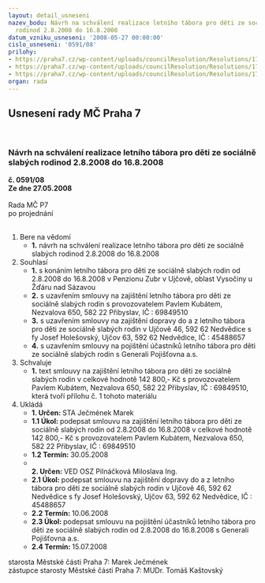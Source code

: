 ```yaml
---
layout: detail_usneseni
nazev_bodu: Návrh na schválení realizace letního tábora pro děti ze sociálně slabých
  rodinod 2.8.2008 do 16.8.2008
datum_vzniku_usneseni: '2008-05-27 00:00:00'
cislo_usneseni: '0591/08'
prilohy:
- https://praha7.cz/wp-content/uploads/councilResolution/Resolutions/17182/23-z%c3%a1pis_z_jedn%c3%a1n%c3%ad_komise_ldt_z__18.4.2008.doc
- https://praha7.cz/wp-content/uploads/councilResolution/Resolutions/17182/23-smlouva_o_ubytov%c3%a1n%c3%ad.doc
- https://praha7.cz/wp-content/uploads/councilResolution/Resolutions/17182/23-smlouva_o_p%c5%99eprav%c4%9b_osob_.doc
organ: rada
---
```

<div id="ucUsn_pList" class="usn">
	<span><h2>Usnesení rady MČ Praha 7 </h2>
<br></span><div class="standBody">
<span><h3>Návrh na schválení realizace letního tábora pro děti ze sociálně slabých rodinod 2.8.2008 do 16.8.2008</h3></span><div class="center">
		<strong>č. 0591/08</strong><br>
	</div>
<div class="center">
		<strong>Ze dne 27.05.2008</strong><br><br>
	</div>Rada MČ P7<br> po projednání<br><br><ol>
<li>Bere na vědomí<ul><li>
<strong>1.</strong> návrh na schválení realizace letního tábora pro děti ze sociálně slabých rodinod 2.8.2008 do 16.8.2008</li></ul>
</li>
<li>Souhlasí<ul>
<li>
<strong>1.</strong> s konáním letního tábora pro děti ze sociálně slabých rodin od 2.8.2008 do 16.8.2008 v Penzionu Zubr  v Ujčově, oblast Vysočiny u  Žďáru nad Sázavou </li>
<li>
<strong>2.</strong> s uzavřením smlouvy na zajištění letního tábora pro děti ze sociálně slabých rodin s provozovatelem Pavlem Kubátem, Nezvalova 650, 582 22 Přibyslav,                IČ : 69849510 </li>
<li>
<strong>3.</strong> s uzavřením smlouvy na zajištění dopravy  do a z letního tábora pro děti ze sociálně slabých rodin v Ujčově 46, 592 62 Nedvědice s fy Josef Holešovský, Ujčov 63, 592 62 Nedvědice, IČ : 45488657 </li>
<li>
<strong>4.</strong> s uzavřením smlouvy na pojištění účastníků letního tábora pro děti ze sociálně slabých rodin s Generali Pojišťovna a.s.</li>
</ul>
</li>
<li>Schvaluje<ul><li>
<strong>1.</strong> text smlouvy na zajištění letního tábora pro děti ze sociálně slabých rodin v celkové hodnotě 142 800,- Kč s provozovatelem Pavlem Kubátem, Nezvalova 650, 582 22 Přibyslav, IČ : 69849510, která tvoří přílohu č. 1 tohoto materiálu  </li></ul>
</li>
<li>Ukládá<ul>
<li>
<strong>1. Určen: </strong>STA Ječmének Marek</li>
<li>
<strong>1.1 Úkol: </strong>podepsat smlouvu na zajištění letního tábora pro děti ze sociálně slabých rodin od 2.8.2008 do 16.8.2008 v celkové hodnotě 142 800,- Kč s provozovatelem Pavlem Kubátem, Nezvalova 650, 582 22 Přibyslav, IČ : 69849510</li>
<li>
<strong>1.2 Termín: </strong>30.05.2008</li>
<li>
<strong><br>2. Určen: </strong>VED OSZ Pilnáčková Miloslava Ing.</li>
<li>
<strong>2.1 Úkol: </strong>podepsat smlouvu na zajištění dopravy  do a z letního tábora pro děti ze sociálně slabých rodin v Ujčově 46, 592 62 Nedvědice s fy Josef Holešovský, Ujčov 63, 592 62 Nedvědice, IČ : 45488657 </li>
<li>
<strong>2.2 Termín: </strong>10.06.2008</li>
<li>
<strong>2.3 Úkol: </strong>podepsat smlouvu na pojištění účastníků letního tábora pro děti ze sociálně slabých rodin od 2.8.2008 do 16.8.2008 s Generali Pojišťovna a.s. </li>
<li>
<strong>2.4 Termín: </strong>15.07.2008</li>
</ul>
</li>
</ol>starosta Městské části Praha 7: Marek Ječmének<br>zástupce starosty Městské části Praha 7: MUDr. Tomáš Kaštovský 
</div>
</div>